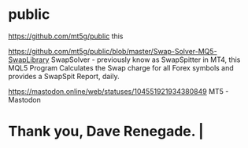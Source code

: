 # public
https://github.com/mt5g/public
this 

https://github.com/mt5g/public/blob/master/Swap-Solver-MQ5-SwapLibrary
SwapSolver - previously know as SwapSpitter in MT4, this MQL5 Program Calculates the Swap charge for all Forex symbols and provides a SwapSpit Report, daily.

https://mastodon.online/web/statuses/104551921934380849
MT5 - Mastodon



# Thank you, Dave Renegade.                                        |



